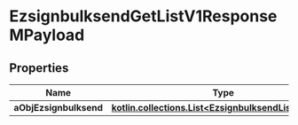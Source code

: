 
# EzsignbulksendGetListV1ResponseMPayload

## Properties
| Name | Type | Description | Notes |
| ------------ | ------------- | ------------- | ------------- |
| **aObjEzsignbulksend** | [**kotlin.collections.List&lt;EzsignbulksendListElement&gt;**](EzsignbulksendListElement.md) |  |  |



